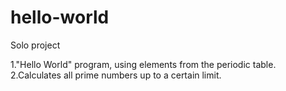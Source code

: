 # hello-world
Solo project



1."Hello World" program, using elements from the periodic table.
2.Calculates all prime numbers up to a certain limit.
